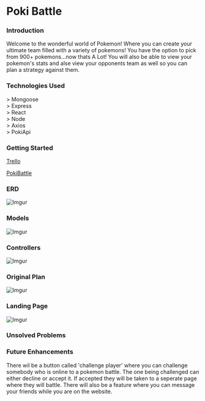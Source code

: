 <h1>Poki Battle</h1>

<h3>Introduction</h3>
<p>Welcome to the wonderful world of Pokemon! Where you can create your ultimate team filled with a variety of pokemons! You have the option to pick from 900+ pokemons...now thats A Lot! You will also be able to view your pokemon's stats and alse view your opponents team as well so you can plan a strategy against them.</p>

<h3>Technologies Used</h3>
> Mongoose<br>
> Express<br>
> React<br>
> Node<br>
> Axios<br>
> PokiApi
<h3>Getting Started</h3>

[Trello](https://trello.com/b/nbFwi2ll/project-4mern-stack)

[PokiBattle](https://pokibattle.herokuapp.com)
<h3>ERD</h3>

![Imgur](https://i.imgur.com/TIhDAnm.png)
<h3>Models</h3>

![Imgur](https://i.imgur.com/ug7stEm.png)

<h3>Controllers</h3>

![Imgur](https://i.imgur.com/W74Hip7.png)
<h3>Original Plan</h3>

![Imgur](https://i.imgur.com/wa3yMOf.png)

<h3>Landing Page</h3>

![Imgur](https://i.imgur.com/wl0o4Fr.png)



<h3>Unsolved Problems</h3>



<h3>Future Enhancements</h3>
There wil be a button called 'challenge player' where you can challenge somebody who is online to a pokemon battle. The one being challenged can either decline or accept it. If accepted they will be taken to a seperate page where they will battle. There will also be a feature where you can message your friends while you are on the website. 
